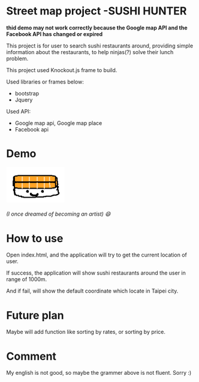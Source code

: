 Street map project -SUSHI HUNTER
===============================

**thid demo may not work correctly because the Google map API and the Facebook API has changed or expired**

This project is for user to search sushi restaurants around, providing simple information about the restaurants, to help ninjas(?) solve their lunch problem.

This project used Knockout.js frame to build. 

Used libraries or frames below:
*  bootstrap
*  Jquery

Used API:
* Google map api, Google map place
* Facebook api

Demo
==============================
[![Sushi](icon.png)](https://henry32144.github.io/Street-Map-Project/)

###### (I once dreamed of becoming an artist) :smile:

How to use
==============================
Open index.html, and the application will try to get the current location of user.

If success, the application will show sushi restaurants around the user in range of 1000m.

And if fail, will show the default coordinate which locate in Taipei city.

Future plan
==============================
Maybe will add function like sorting by rates, or sorting by price.

Comment
==============================
My english is not good, so maybe the grammer above is not fluent. Sorry :)
